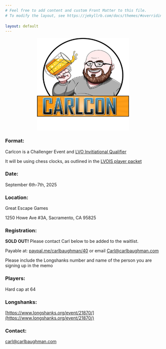 ```yaml
---
# Feel free to add content and custom Front Matter to this file.
# To modify the layout, see https://jekyllrb.com/docs/themes/#overriding-theme-defaults

layout: default
---
```


<img src="assets/img/Carlcon-Carl.png" height="300" style="margin: 0 auto;display: block;">

### Format:
Carlcon is a Challenger Event and [LVO Invitiational Qualifier](https://www.lvois.com/)

It will be using chess clocks, as outlined in the [LVOIS player packet](https://docs.google.com/document/d/1zrtl06lB93g62fXkPvCvJITXAQHZUDDBRqRKXxkopnk/edit?tab=t.0)
### Date:
September 6th-7th, 2025
### Location:
Great Escape Games

1250 Howe Ave #3A, Sacramento, CA 95825
### Registration:
**SOLD OUT!** Please contact Carl below to be added to the waitlist. 

Payable at: [paypal.me/carlbaughman/40](https://paypal.me/carlbaughman/40) or email [Carl@carlbaughman.com](mailto:Carl@carlbaughman.com)

Please include the Longshanks number and name of the person you are signing up in the memo
### Players:
Hard cap at 64
### Longshanks:
[https://www.longshanks.org/event/21870/](https://www.longshanks.org/event/21870/)
### Contact:
[carl@carlbaughman.com](mailto:carl@carlbaughman.com)

<!-- [Link to another page](./contact-us.html). -->